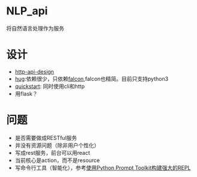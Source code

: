 # NLP_api
将自然语言处理作为服务

# 设计
*  [http-api-design](https://github.com/interagent/http-api-design)
*  [hug](https://github.com/timothycrosley/hug):依赖很少，只依赖[falcon](https://github.com/falconry/falcon),falcon也精简。目前只支持python3
 *  [quickstart](http://www.hug.rest/website/quickstart): 同时使用cli和http
*  用flask？

# 问题
*  是否需要做成RESTful服务
  *  并没有资源问题（除非用户个性化）
  *  写成rest服务，前台可以用react
*  当前核心是action，而不是resource
*  写命令行工具（智能化），参考[使用Python Prompt Toolkit构建强大的REPL](http://blog.just4fun.site/python-prompt-toolkit.html)

